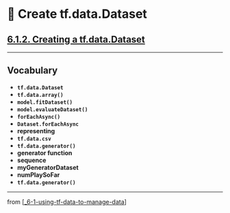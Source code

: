# 🧮 Create tf.data.Dataset

## [**6.1.2.** Creating a tf.data.Dataset](https://livebook.manning.com/book/deep-learning-with-javascript/chapter-6/20)

---

## **Vocabulary**

- <b>`tf.data.Dataset`</b>
- <b>`tf.data.array()`</b>
- <b>`model.fitDataset()`</b>
- <b>`model.evaluateDataset()`</b>
- <b>`forEachAsync()`</b>
- <b>`Dataset.forEachAsync`</b>
- <b>representing</b>
- <b>`tf.data.csv`</b>
- <b>`tf.data.generator()`</b>
- <b>generator function</b>
- <b>sequence</b>
- <b>myGeneratorDataset</b>
- <b>numPlaySoFar</b>
- <b>`tf.data.generator()`</b>

<link rel="stylesheet" type="text/css" media="all" href="../../../assets/css/custom.css" />

---

from [[_6-1-using-tf-data-to-manage-data]]

[//begin]: # "Autogenerated link references for markdown compatibility"
[_6-1-using-tf-data-to-manage-data]: _6-1-using-tf-data-to-manage-data.md "🧮 Manage with TF.data"
[//end]: # "Autogenerated link references"
